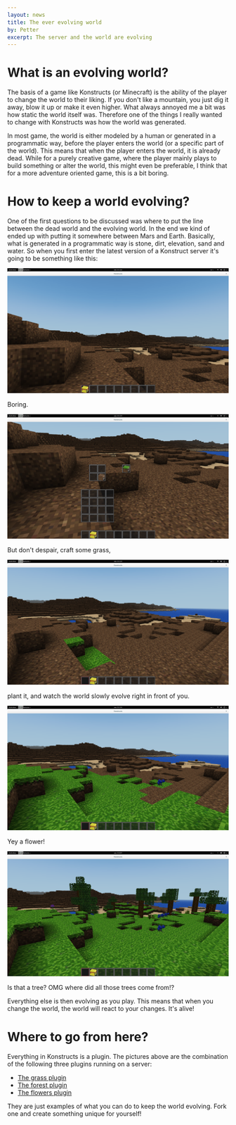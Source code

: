 ```yaml
---
layout: news
title: The ever evolving world
by: Petter
excerpt: The server and the world are evolving
---
```


# What is an evolving world?

The basis of a game like Konstructs (or Minecraft) is the ability of the player to change the world to their liking. If you don't like a mountain, you just dig it away, blow it up or make it even higher. What always annoyed me a bit was how static the world itself was. Therefore one of the things I really wanted to change with Konstructs was how the world was generated.

In most game, the world is either modeled by a human or generated in a programmatic way, before the player enters the world (or a specific part of the world). This means that when the player enters the world, it is already dead. While for a purely creative game, where the player mainly plays to build something or alter the world, this might even be preferable, I think that for a more adventure oriented game, this is a bit boring.

# How to keep a world evolving?

One of the first questions to be discussed was where to put the line between the dead world and the evolving world. In the end we kind of ended up with putting it somewhere between Mars and Earth. Basically, what is generated in a programmatic way is stone, dirt, elevation, sand and water. So when you first enter the latest version of a Konstruct server it's going to be something like this:

![Empty and lifeless world](/images/news/empty-world.png)

<p class="image-with-caption">
Boring.
</p>

![Craft some grass](/images/news/craft-grass.png)

<p class="image-with-caption">
But don't despair, craft some grass,
</p>

![Growing grass](/images/news/growing-grass.png)

<p class="image-with-caption">
plant it, and watch the world slowly evolve right in front of you.
</p>


![A flower](/images/news/growing-grass-flower.png)

<p class="image-with-caption">
Yey a flower!
</p>

![A tree](/images/news/growing-tree.png)

<p class="image-with-caption">
Is that a tree? OMG where did all those trees come from!?
</p>

Everything else is then evolving as you play. This means that when you change the world, the world will react to your changes. It's alive!

# Where to go from here?

Everything in Konstructs is a plugin. The pictures above are the combination of the following three plugins running on a server:

- [The grass plugin](https://github.com/konstructs/server-plugin-grass)
- [The forest plugin](https://github.com/konstructs/server-plugin-forest)
- [The flowers plugin](https://github.com/konstructs/server-plugin-flowers)

They are just examples of what you can do to keep the world evolving. Fork one and create something unique for yourself!
